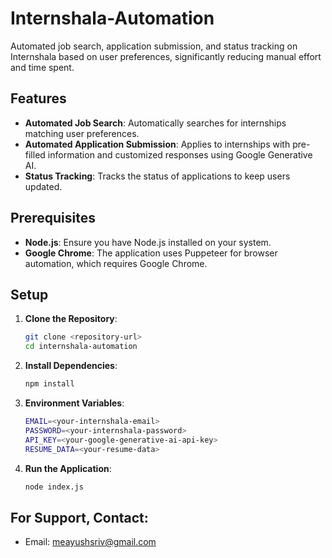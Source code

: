 # Internshala-Automation

Automated job search, application submission, and status tracking on Internshala based on user preferences, significantly reducing manual effort and time spent.

## Features

- **Automated Job Search**: Automatically searches for internships matching user preferences.
- **Automated Application Submission**: Applies to internships with pre-filled information and customized responses using Google Generative AI.
- **Status Tracking**: Tracks the status of applications to keep users updated.

## Prerequisites

- **Node.js**: Ensure you have Node.js installed on your system.
- **Google Chrome**: The application uses Puppeteer for browser automation, which requires Google Chrome.

## Setup

1. **Clone the Repository**:
   ```bash
   git clone <repository-url>
   cd internshala-automation
2. **Install Dependencies**:
   ```bash
   npm install
3. **Environment Variables**:
   ```bash
   EMAIL=<your-internshala-email>
   PASSWORD=<your-internshala-password>
   API_KEY=<your-google-generative-ai-api-key>
   RESUME_DATA=<your-resume-data>
4. **Run the Application**:
   ```bash
   node index.js

## For Support, Contact:

- Email: meayushsriv@gmail.com
